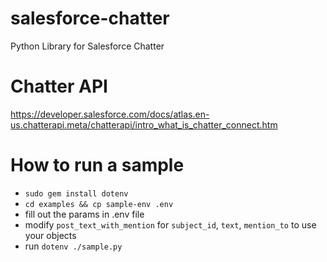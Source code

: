 # salesforce-chatter
Python Library for Salesforce Chatter

# Chatter API
https://developer.salesforce.com/docs/atlas.en-us.chatterapi.meta/chatterapi/intro_what_is_chatter_connect.htm

# How to run a sample
- `sudo gem install dotenv`
- `cd examples && cp sample-env .env`
- fill out the params in .env file
- modify `post_text_with_mention` for `subject_id`, `text`, `mention_to` to use your objects
- run `dotenv ./sample.py`
